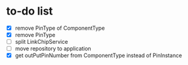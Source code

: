 # to-do list
* [x] remove PinType of ComponentType
* [x] remove PinType
* [ ] split LinkChipService
* [ ] move repository to application
* [x] get outPutPinNumber from ComponentType instead of PinInstance